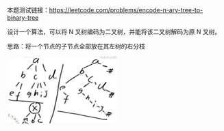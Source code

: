 本题测试链接：https://leetcode.com/problems/encode-n-ary-tree-to-binary-tree

设计一个算法，可以将 N 叉树编码为二叉树，并能将该二叉树解码为原 N 叉树。

思路：将一个节点的子节点全部放在其左树的右分枝

<img src="strategy.png" alt="strategy" style="zoom: 25%;" />

